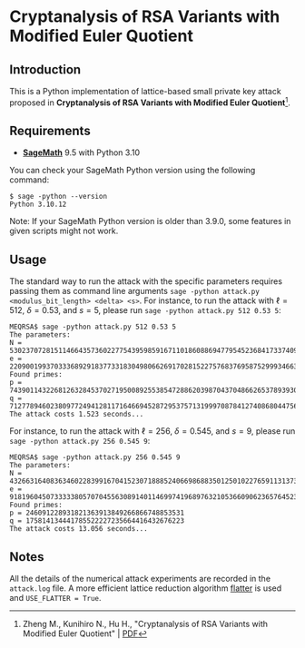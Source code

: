 # Cryptanalysis of RSA Variants with Modified Euler Quotient

## Introduction

This is a Python implementation of lattice-based small private key attack proposed in **Cryptanalysis of RSA Variants with Modified Euler Quotient**[^MEQRSA].

## Requirements

- [**SageMath**](https://www.sagemath.org/) 9.5 with Python 3.10

You can check your SageMath Python version using the following command:

```commandline
$ sage -python --version
Python 3.10.12
```

Note: If your SageMath Python version is older than 3.9.0, some features in given scripts might not work.

## Usage

The standard way to run the attack with the specific parameters requires passing them as command line arguments `sage -python attack.py <modulus_bit_length> <delta> <s>`. For instance, to run the attack with $\ell=512$, $\delta=0.53$, and $s=5$, please run `sage -python attack.py 512 0.53 5`:

```commandline
MEQRSA$ sage -python attack.py 512 0.53 5
The parameters:
N = 5302370728151146643573602277543959859167110186088694779545236841733740983055014063430848984694116359839582474549196804700275148680808708489269724971662181
e = 22090019937033368929183773318304980662691702815227576837695875299934663526387494644824335476058089001179041318851084126714255456432467553819156983311948126720480646840280428225211703421259865205740611957298689020650368826127701944575084934822608986087511978495725566422154942857890033755486583899463190242643
Found primes:
p = 74390114322681263284537027195008925538547288620398704370486626537893930613959
q = 71277894602380977249412811716466945287295375713199970878412740868044756345459
The attack costs 1.523 seconds...
```

For instance, to run the attack with $\ell=256$, $\delta=0.545$, and $s=9$, please run `sage -python attack.py 256 0.545 9`:

```commandline
MEQRSA$ sage -python attack.py 256 0.545 9
The parameters:
N = 43266316408363460228399167041523071888524066986883501250102276591131373293413
e = 918196045073333380570704556308914011469974196897632105366090623657645231475046659462567216139248461111276148598221122899583944636539967401894273463670359
Found primes:
p = 246091228931821363913849266866748853531
q = 175814134441785522227235664416432676223
The attack costs 13.056 seconds...
```

## Notes

All the details of the numerical attack experiments are recorded in the `attack.log` file. A more efficient lattice reduction algorithm [flatter](https://github.com/keeganryan/flatter) is used and `USE_FLATTER = True`.

[^MEQRSA]: Zheng M., Kunihiro N., Hu H., "Cryptanalysis of RSA Variants with Modified Euler Quotient" | [PDF](https://mengcezheng.github.io/docs/ZKH18.pdf)
